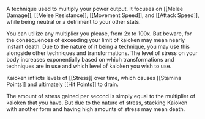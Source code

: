 A technique used to multiply your power output. It focuses on [[Melee Damage]], [[Melee Resistance]], [[Movement Speed]], and [[Attack Speed]], while being neutral or a detriment to your other stats. 

You can utilize any multiplier you please, from 2x to 100x. But beware, for the consequences of exceeding your limit of kaioken may mean nearly instant death. Due to the nature of it being a technique, you may use this alongside other techniques and transformations. The level of stress on your body increases exponentially based on which transformations and techniques are in use and which level of kaioken you wish to use. 

Kaioken inflicts levels of [[Stress]] over time, which causes [[Stamina Points]] and ultimately [[Hit Points]] to drain. 

The amount of stress gained per second is simply equal to the multiplier of kaioken that you have. But due to the nature of stress, stacking Kaioken with another form and having high amounts of stress may mean death.